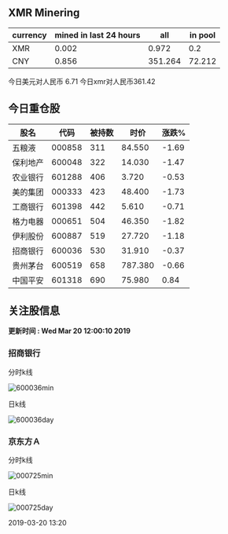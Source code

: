 ## XMR Minering

|currency|mined in last 24 hours|all|in pool|
|---|---|---|---|
|XMR|0.002|0.972|0.2|
|CNY|0.856|351.264|72.212|

今日美元对人民币 6.71	今日xmr对人民币361.42


## 今日重仓股 

|股名|代码|被持数|时价|涨跌%|
|---|---|---|---|---|
|五粮液|000858|311|84.550|-1.69|
|保利地产|600048|322|14.030|-1.47|
|农业银行|601288|406|3.720|-0.53|
|美的集团|000333|423|48.400|-1.73|
|工商银行|601398|442|5.610|-0.71|
|格力电器|000651|504|46.350|-1.82|
|伊利股份|600887|519|27.720|-1.18|
|招商银行|600036|530|31.910|-0.37|
|贵州茅台|600519|658|787.380|-0.66|
|中国平安|601318|690|75.980|0.84|

## 关注股信息
**更新时间 : Wed Mar 20 12:00:10 2019**
### 招商银行 
分时k线

![600036min](http://image.sinajs.cn/newchart/min/n/sh600036.gif)

日k线

![600036day](http://image.sinajs.cn/newchart/daily/n/sh600036.gif)

### 京东方Ａ 
分时k线

![000725min](http://image.sinajs.cn/newchart/min/n/sz000725.gif)

日k线

![000725day](http://image.sinajs.cn/newchart/daily/n/sz000725.gif)

2019-03-20 13:20
